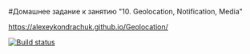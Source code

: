 #Домашнее задание к занятию "10. Geolocation, Notification, Media"


https://alexeykondrachuk.github.io/Geolocation/


[![Build status](https://ci.appveyor.com/api/projects/status/09iut0s374siv2mi?svg=true)](https://ci.appveyor.com/project/AlexeyKondrachuk/geolocation)


